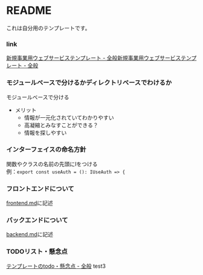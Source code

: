 # README
これは自分用のテンプレートです。

### link
[新規事業用ウェブサービステンプレート - 全般](https://scrapbox.io/ampersand/%E6%96%B0%E8%A6%8F%E4%BA%8B%E6%A5%AD%E7%94%A8%E3%82%A6%E3%82%A7%E3%83%96%E3%82%B5%E3%83%BC%E3%83%93%E3%82%B9%E3%83%86%E3%83%B3%E3%83%97%E3%83%AC%E3%83%BC%E3%83%88)[新規事業用ウェブサービステンプレート - 全般](https://scrapbox.io/ampersand/%E6%96%B0%E8%A6%8F%E4%BA%8B%E6%A5%AD%E7%94%A8%E3%82%A6%E3%82%A7%E3%83%96%E3%82%B5%E3%83%BC%E3%83%93%E3%82%B9%E3%83%86%E3%83%B3%E3%83%97%E3%83%AC%E3%83%BC%E3%83%88)

### モジュールベースで分けるかディレクトリベースでわけるか
モジュールベースで分ける
- メリット
  - 情報が一元化されていてわかりやすい
  - 高凝縮とみなすことができる？
  - 情報を探しやすい


### インターフェイスの命名方針
関数やクラスの名前の先頭にIをつける  
例：`export const useAuth = (): IUseAuth => {`

### フロントエンドについて
[frontend.md](.documents/frontend.md)に記述

### バックエンドについて
[backend.md](.documents/backend.md)に記述

### TODOリスト・懸念点
[テンプレートのtodo・懸念点 - 全般](https://scrapbox.io/ampersand/%E3%83%86%E3%83%B3%E3%83%97%E3%83%AC%E3%83%BC%E3%83%88%E3%81%AEtodo%E3%83%BB%E6%87%B8%E5%BF%B5%E7%82%B9)
test3
